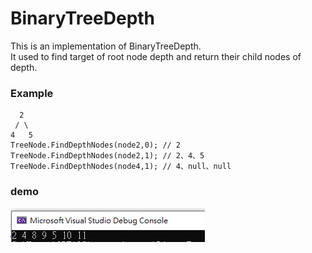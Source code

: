 # BinaryTreeDepth
This is an implementation of BinaryTreeDepth.  
It used to find target of root node depth and return their child nodes of depth.  
### Example 

```
  2
 / \
4   5
TreeNode.FindDepthNodes(node2,0); // 2
TreeNode.FindDepthNodes(node2,1); // 2、4、5
TreeNode.FindDepthNodes(node4,1); // 4、null、null
```
### demo
<img src="demo/demo.png">
